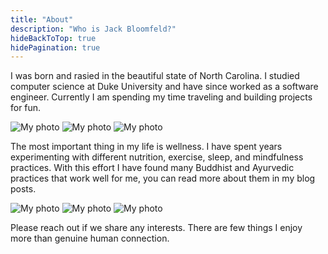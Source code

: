 ```yaml
---
title: "About"
description: "Who is Jack Bloomfeld?"
hideBackToTop: true
hidePagination: true
---
```


I was born and rasied in the beautiful state of North Carolina. I studied computer science at Duke University and have since worked as a software engineer. Currently I am spending my time traveling and building projects for fun.

<div class="image-row">

![My photo](acatenango.jpg#xs)
![My photo](acatenango3.jpeg#xs "Volcan Acatenango - Guatemala")
![My photo](acatenango2.jpg#xs)

</div>

The most important thing in my life is wellness. I have spent years experimenting with different nutrition, exercise, sleep, and mindfulness practices. With this effort I have found many Buddhist and Ayurvedic practices that work well for me, you can read more about them in my blog posts.

<div class="image-row">

![My photo](denali.jpeg#xs "Denali, Alaska")
![My photo](lake-atitlan.jpeg#xs "Xela Highlands - Guatemala")
![My photo](lake-atitlan2.jpeg#xs "Lake Atitlan - Guatemala")

</div>

Please reach out if we share any interests. There are few things I enjoy more than genuine human connection.
